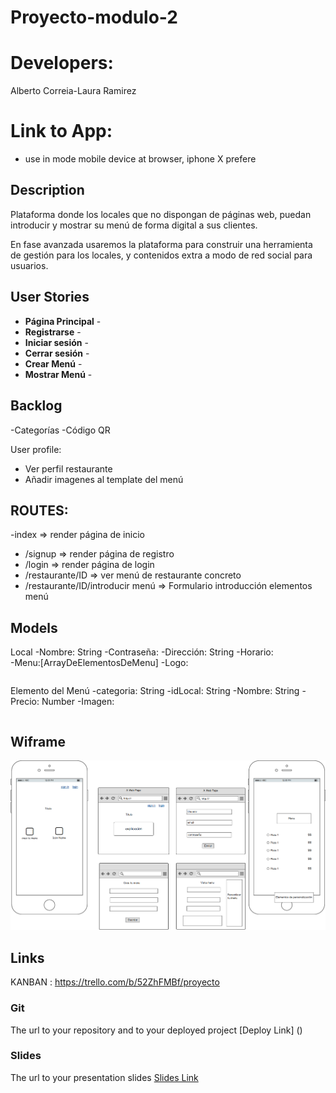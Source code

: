 # Proyecto-modulo-2

# Developers:
Alberto Correia-Laura Ramirez
# Link to App:

* use in mode mobile device at browser, iphone X prefere
## Description
Plataforma donde los locales que no dispongan de páginas web, puedan introducir y mostrar su menú de forma digital a sus clientes.

En fase avanzada usaremos la plataforma para construir una herramienta de gestión para los locales, y contenidos extra a modo de red social para usuarios.

## User Stories
- **Página Principal** -
- **Registrarse** -
- **Iniciar sesión** -
- **Cerrar sesión** -
- **Crear Menú** -
- **Mostrar Menú** -


## Backlog
-Categorías
-Código QR


User profile:
- Ver perfil restaurante
- Añadir imagenes al template del menú

## ROUTES:

-index => render página de inicio
- /signup => render página de registro
- /login => render página de login
- /restaurante/ID => ver menú de restaurante concreto
- /restaurante/ID/introducir menú => Formulario introducción elementos menú


## Models

Local
-Nombre: String
-Contraseña: 
-Dirección: String
-Horario:  
-Menu:[ArrayDeElementosDeMenu]
-Logo:
```
```

Elemento del Menú
-categoria: String
-idLocal: String
-Nombre: String
-Precio: Number
-Imagen: 
```
```

## Wiframe
![Wiframes1](https://github.com/CorreiaAlberto/Proyecto-modulo-2/blob/master/wiframes/Wiframes1.png)

## Links
KANBAN :  https://trello.com/b/52ZhFMBf/proyecto

### Git
The url to your repository and to your deployed project
[Deploy Link] ()
### Slides
The url to your presentation slides
[Slides Link](http://slides.com)
